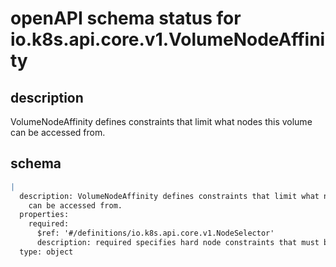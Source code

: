 # openAPI schema status for io.k8s.api.core.v1.VolumeNodeAffinity

## description

VolumeNodeAffinity defines constraints that limit what nodes this volume can be accessed from.

## schema

```yaml
|
  description: VolumeNodeAffinity defines constraints that limit what nodes this volume
    can be accessed from.
  properties:
    required:
      $ref: '#/definitions/io.k8s.api.core.v1.NodeSelector'
      description: required specifies hard node constraints that must be met.
  type: object

```

